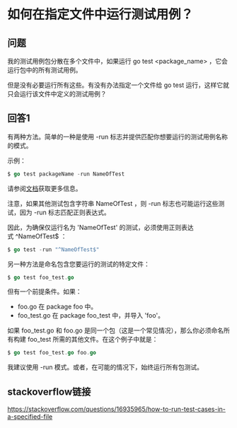 # 如何在指定文件中运行测试用例？

## 问题

我的测试用例包分散在多个文件中，如果运行 go test <package_name> ，它会运行包中的所有测试用例。

但是没有必要运行所有这些。有没有办法指定一个文件给 go test 运行，这样它就只会运行该文件中定义的测试用例？

## 回答1

有两种方法。简单的一种是使用 -run 标志并提供匹配你想要运行的测试用例名称的模式。

示例：

```go
$ go test packageName -run NameOfTest
```

请参阅[文档](https://pkg.go.dev/cmd/go#hdr-Testing_flags)获取更多信息。

注意，如果其他测试包含字符串 NameOfTest ，则 -run 标志也可能运行这些测试，因为 -run 标志匹配正则表达式。

因此，为确保仅运行名为 'NameOfTest' 的测试，必须使用正则表达式 ^NameOfTest$ ：

```go
$ go test -run "^NameOfTest$" 
```

另一种方法是命名包含您要运行的测试的特定文件：

```go
$ go test foo_test.go
```

但有一个前提条件。如果：

* foo.go 在 package foo 中。
* foo_test.go 在 package foo_test 中，并导入 'foo'。

如果 foo_test.go 和 foo.go 是同一个包（这是一个常见情况），那么你必须命名所有构建 foo_test 所需的其他文件。在这个例子中就是：

```go
$ go test foo_test.go foo.go
```

我建议使用 -run 模式。或者，在可能的情况下，始终运行所有包测试。

## stackoverflow链接

https://stackoverflow.com/questions/16935965/how-to-run-test-cases-in-a-specified-file
